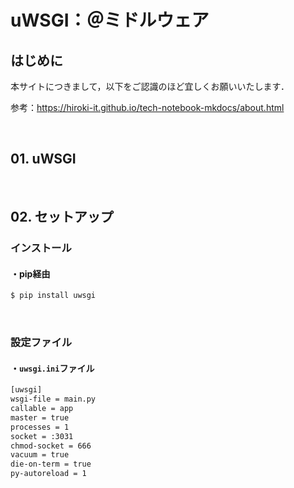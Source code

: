 # uWSGI：＠ミドルウェア

## はじめに

本サイトにつきまして，以下をご認識のほど宜しくお願いいたします．

参考：https://hiroki-it.github.io/tech-notebook-mkdocs/about.html

<br>

## 01. uWSGI

<br>

## 02. セットアップ

### インストール

#### ・pip経由

```bash
$ pip install uwsgi
```

<br>

### 設定ファイル

#### ・```uwsgi.ini```ファイル

```bash
[uwsgi]
wsgi-file = main.py
callable = app
master = true
processes = 1
socket = :3031
chmod-socket = 666
vacuum = true
die-on-term = true
py-autoreload = 1
```

